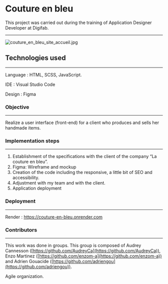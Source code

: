 # Couture en bleu

This project was carried out during the training of Application Designer Developer at Digifab.

---

![couture_en_bleu_site_accueil.jpg](https://s3-us-west-2.amazonaws.com/secure.notion-static.com/c3630613-9ed0-4e52-a01c-de7012e0687f/couture_en_bleu_site_accueil.jpg)

## Technologies used

---

Language : HTML, SCSS, JavaScript.

IDE : Visual Studio Code

Design : Figma

### Objective

---

Realize a user interface (front-end) for a client who produces and sells her handmade items.

### Implementation steps

---

1. Establishment of the specifications with the client of the company “La couture en bleu”.
2. Figma: Wireframe and mockup
3. Creation of the code including the responsive, a little bit of SEO and accessibility.
4. Adjustment with my team and with the client.
5. Application deployment

### Deployment

---

Render : https://couture-en-bleu.onrender.com

### Contributors

---

This work was done in groups. This group is composed of Audrey Cannesson ([https://github.com/AudreyCa](https://github.com/AudreyCa)), Enzo Martinez ([https://github.com/enzom-a](https://github.com/enzom-a)) and Adrien Gouacide ([https://github.com/adriengou](https://github.com/adriengou)).

Agile organization.
